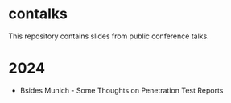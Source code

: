 # contalks
This repository contains slides from public conference talks.

# 2024
- Bsides Munich - Some Thoughts on Penetration Test Reports
